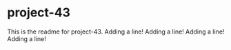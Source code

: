 # project-43

This is the readme for project-43.
Adding a line!
Adding a line!
Adding a line!
Adding a line!
